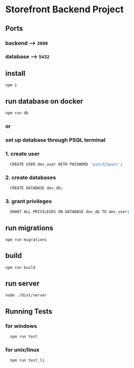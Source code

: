 # Storefront Backend Project

## Ports

### backend --> `3000`

### database --> `5432`

## install

```bash
npm i
```

## run database on docker

```bash
npm run db
```

### or

### set up database through PSQL terminal

### 1. create user

```bash
  CREATE USER dev_user WITH PASSWORD 'pass321pass';
```

### 2. create databases

```bash
  CREATE DATABASE dev_db;
```

### 3. grant privileges

```bash
  GRANT ALL PRIVILEGES ON DATABASE dev_db TO dev_user;
```

## run migrations

```bash
npm run migrations
```

## build

```bash
npm run build
```

## run server

```bash
node ./dist/server
```

## Running Tests

### for windows

```bash
  npm run test
```

### for unix/linux

```bash
  npm run test_li
```
